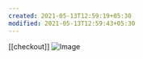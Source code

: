 ```yaml
---
created: 2021-05-13T12:59:19+05:30
modified: 2021-05-13T12:59:43+05:30
---
```

[[checkout]]
![Image](./media/image_picker5398473144379043634.jpg)
